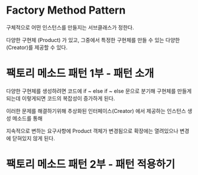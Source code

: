 # Factory Method Pattern
구체적으로 어떤 인스턴스를 만들지는 서브클래스가 정한다.

다양한 구현체 (Product) 가 있고, 그중에서 특정한 구현체를 만들 수 있는
다양한(Creator)를 제공할 수 있다.

# 팩토리 메소드 패턴 1부 - 패턴 소개

다양한 구현체를 생성하려면 코드에 if ~ else if ~ else 문으로 분기해
구현체를 만들게 되는데 이렇게되면 코드의 복잡성이 증가하게 된다.

이러한 문제를 해결하기위해 추상화된 인터페이스(Creator) 에서 제공하는
인스턴스 생성 메소드를 통해 

지속적으로 변하는 요구사항에 Product 객체가 변경됨으로 
확장에는 열려있으나 변경에 닫혀있지 않게 된다.

# 팩토리 메소드 패턴 2부 - 패턴 적용하기
